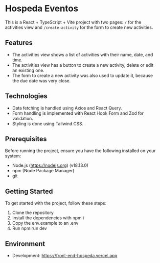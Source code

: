 # Hospeda Eventos

This is a React + TypeScript + Vite project with two pages: `/` for the activities view and `/create-activity` for the form to create new activities.

## Features

- The activities view shows a list of activities with their name, date, and time.
- The activities view has a button to create a new activity, delete or edit an existing one.
- The form to create a new activity was also used to update it, because the due date was very close.

## Technologies

- Data fetching is handled using Axios and React Query.
- Form handling is implemented with React Hook Form and Zod for validation.
- Styling is done using Tailwind CSS.

## Prerequisites

Before running the project, ensure you have the following installed on your system:

- Node.js (https://nodejs.org) (v18.13.0)
- npm (Node Package Manager)
- git

## Getting Started

To get started with the project, follow these steps:

1. Clone the repository
2. Install the dependencies with npm i
3. Copy the env.example to an .env
4. Run npm run dev

## Environment
- Development: https://front-end-hospeda.vercel.app